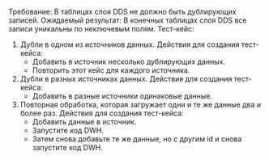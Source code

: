 Требование:
    В таблицах слоя DDS не должно быть дублирующих записей.
Ожидаемый результат:
    В конечных таблицах слоя DDS все записи уникальны по неключевым полям.
Тест-кейс:
1. Дубли в одном из источников данных. 
   Действия для создания тест-кейса: 
   - Добавить в источник несколько дублирующих данных. 
   - Повторить этот кейс для каждого источника.	
2. Дубли в разных источниках данных. 
   Действия для создания тест-кейса: 
   - Добавить в разные источники одинаковые данные.
3. Повторная обработка, которая загружает одни и те же данные два и более раз. 
   Действия для создания тест-кейса: 
   - Добавить данные в источник. 
   - Запустите код DWH. 
   - Затем снова добавьте те же данные, но с другим id и снова запустите код DWH.
		 